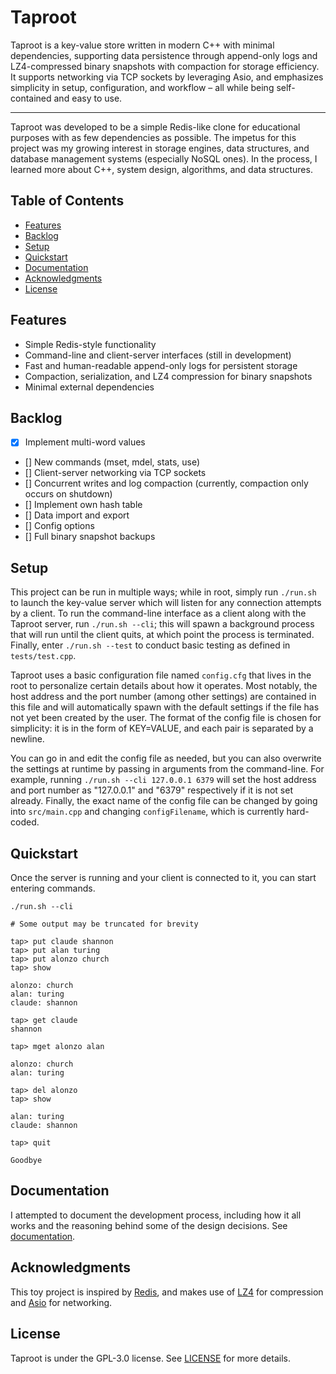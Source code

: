 # Taproot

Taproot is a key-value store written in modern C++ with minimal dependencies, supporting data persistence through append-only logs and LZ4-compressed binary snapshots with compaction for storage efficiency. It supports networking via TCP sockets by leveraging Asio, and emphasizes simplicity in setup, configuration, and workflow – all while being self-contained and easy to use.

-----

Taproot was developed to be a simple Redis-like clone for educational purposes with as few dependencies as possible. The impetus for this project was my growing interest in storage engines, data structures, and database management systems (especially NoSQL ones). In the process, I learned more about C++, system design, algorithms, and data structures.

## Table of Contents

- [Features](#features)
- [Backlog](#backlog)
- [Setup](#setup)
- [Quickstart](#quickstart)
- [Documentation](#documentation)
- [Acknowledgments](#acknowledgments)
- [License](#license)

## Features

- Simple Redis-style functionality
- Command-line and client-server interfaces (still in development)
- Fast and human-readable append-only logs for persistent storage
- Compaction, serialization, and LZ4 compression for binary snapshots
- Minimal external dependencies

## Backlog

- [x] Implement multi-word values
- [] New commands (mset, mdel, stats, use)
- [] Client-server networking via TCP sockets
- [] Concurrent writes and log compaction (currently, compaction only occurs on shutdown)
- [] Implement own hash table
- [] Data import and export
- [] Config options
- [] Full binary snapshot backups

## Setup

This project can be run in multiple ways; while in root, simply run `./run.sh` to launch the key-value server which will listen for any connection attempts by a client. To run the command-line interface as a client along with the Taproot server, run `./run.sh --cli`; this will spawn a background process that will run until the client quits, at which point the process is terminated. Finally, enter `./run.sh --test` to conduct basic testing as defined in `tests/test.cpp`.

Taproot uses a basic configuration file named `config.cfg` that lives in the root to personalize certain details about how it operates. Most notably, the host address and the port number (among other settings) are contained in this file and will automatically spawn with the default settings if the file has not yet been created by the user. The format of the config file is chosen for simplicity: it is in the form of KEY=VALUE, and each pair is separated by a newline. 

You can go in and edit the config file as needed, but you can also overwrite the settings at runtime by passing in arguments from the command-line. For example, running `./run.sh --cli 127.0.0.1 6379` will set the host address and port number as "127.0.0.1" and "6379" respectively if it is not set already. Finally, the exact name of the config file can be changed by going into `src/main.cpp` and changing `configFilename`, which is currently hard-coded.

## Quickstart

Once the server is running and your client is connected to it, you can start entering commands.

```console
./run.sh --cli

# Some output may be truncated for brevity

tap> put claude shannon
tap> put alan turing
tap> put alonzo church
tap> show

alonzo: church
alan: turing
claude: shannon

tap> get claude
shannon

tap> mget alonzo alan

alonzo: church
alan: turing

tap> del alonzo
tap> show

alan: turing
claude: shannon

tap> quit

Goodbye

```

## Documentation

I attempted to document the development process, including how it all works and the reasoning behind some of the design decisions. See [documentation](docs.md).

## Acknowledgments

This toy project is inspired by [Redis](https://github.com/redis/redis), and makes use of [LZ4](https://github.com/lz4/lz4) for compression and [Asio](https://github.com/chriskohlhoff/asio) for networking.

## License

Taproot is under the GPL-3.0 license. See [LICENSE](LICENSE) for more details.